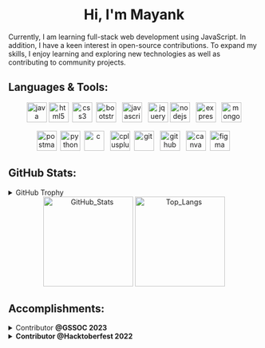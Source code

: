 <h1 align ="center">Hi, I'm Mayank</h1>

<p>
Currently, I am learning full-stack web development using JavaScript. In addition, I have a keen interest in open-source contributions. To expand my skills, I enjoy learning and exploring new technologies as well as contributing to community projects.
</p>

## Languages & Tools:

<p align="center">
  <img src="https://cdn.jsdelivr.net/gh/devicons/devicon/icons/java/java-original.svg" alt="java" width="40" height="40"/>
  <img src="https://cdn.jsdelivr.net/gh/devicons/devicon/icons/html5/html5-original.svg" alt="html5" width="40" height="40"/>&nbsp;
  <img src="https://cdn.jsdelivr.net/gh/devicons/devicon/icons/css3/css3-original.svg" alt="css3" width="40" height="40"/>&nbsp;
  <img src="https://cdn.jsdelivr.net/gh/devicons/devicon/icons/bootstrap/bootstrap-original.svg" alt="bootstrap" width="40" height="40"/>&nbsp;&nbsp;
  <img src="https://cdn.jsdelivr.net/gh/devicons/devicon/icons/javascript/javascript-original.svg" alt="javascript" width="40" height="40">&nbsp;&nbsp;
  <img src="https://cdn.jsdelivr.net/gh/devicons/devicon/icons/jquery/jquery-original-wordmark.svg" alt="jquery" width="40" height="40"/>
  <img src="https://cdn.jsdelivr.net/gh/devicons/devicon/icons/nodejs/nodejs-original.svg" alt="nodejs" width="40" height="40"/>&nbsp;&nbsp;
  <img src="https://github.com/Mayank-Sharma17/Mayank-Sharma17/assets/113251342/76357eff-0f3d-4e0e-9c7a-8d5539785e39" alt="expressjs" width="40" height="40"/>&nbsp;&nbsp;
  <img src="https://cdn.jsdelivr.net/gh/devicons/devicon/icons/mongodb/mongodb-original-wordmark.svg" alt="mongodb" width="40" height="40"/>
</p>
<p align="center">
  <img src="https://www.vectorlogo.zone/logos/getpostman/getpostman-icon.svg" alt="postman" alt="postman" width="40" height="40"/>&nbsp;
  <img src="https://cdn.jsdelivr.net/gh/devicons/devicon/icons/python/python-original.svg" alt="python" width="40" height="40"/>&nbsp;
  <img src="https://github.com/Mayank-Sharma17/Mayank-Sharma17/assets/113251342/f5cee1e4-4171-4d96-8728-af5dcf01d6b7" alt="c"width="40" height="40"/>&nbsp;&nbsp;
  <img src="https://github.com/Mayank-Sharma17/Mayank-Sharma17/assets/113251342/dbc4b809-1cba-4c4b-a97b-877a873874a7" alt="cplusplus" width="40" height="40"/>&nbsp;
  <img src="https://cdn.jsdelivr.net/gh/devicons/devicon/icons/git/git-original.svg" alt="git" width="40" height="40"/>&nbsp;&nbsp;
  <img src="https://github.com/Mayank-Sharma17/Mayank-Sharma17/assets/113251342/1479190c-2774-4d72-8b82-caad2a0bce6f" alt="github" width="40" height="40"/>&nbsp;&nbsp;
  <img src="https://cdn.jsdelivr.net/gh/devicons/devicon/icons/canva/canva-original.svg" alt="canva" width="40" height="40"/>&nbsp;
  <a href="https://www.figma.com/"><img src="https://github.com/Mayank-Sharma17/Mayank-Sharma17/assets/113251342/2247f1e3-ee6e-4be8-b955-fd2a77bfef07" alt="figma" width="40" height="40"/></a>&nbsp;
</p>

## GitHub Stats:

<details>
 <summary>GitHub Trophy</summary>

 <div align="center">

[![trophy](https://github-profile-trophy.vercel.app/?username=Mayank-Sharma17&theme=onestar&row=1&column=7)](https://github.com/ryo-ma/github-profile-trophy)

 </div>

</details>

<div align="center">
  <a href="https://github.com/anuraghazra/github-readme-stats"><img src="https://github-readme-stats.vercel.app/api?username=Mayank-Sharma17&show_icons=true&theme=react&hide_border=false&hide=contribs&show=prs_merged" alt="GitHub_Stats" height="180em"/></a>
  <a href="https://git.io/streak-stats"><img src="https://github-readme-stats.vercel.app/api/top-langs/?username=Mayank-Sharma17&layout=compact&theme=react&langs_count=5&hide=jupyter%20notebook" alt="Top_Langs" height="180em"/></a>
</div>

## Accomplishments:

<details>
 <summary>Contributor <b>@GSSOC 2023<b> </summary>
 
 [Rank - 855](https://gssoc.girlscript.tech/leaderboard)
</details>
<details>
 <summary>Contributor <b>@Hacktoberfest 2022<b> </summary>
<div align="center">

[![An image of @mayank_sharma's Holopin badges, which is a link to view their full Holopin profile](https://holopin.me/mayank_sharma)](https://holopin.io/@mayank_sharma)

</div>
</details>

<!-- ## Support
<div align="center">

![Profile Views](https://komarev.com/ghpvc/?username=Mayank-Sharma17&style=flat-square&label=PROFILE+VIEWS&color=248b73)

</div>

<div align="center">
  <a href="https://www.buymeacoffee.com/mayank17" target="_blank"><img src="https://cdn.buymeacoffee.com/buttons/default-yellow.png" alt="Buy Me A Coffee" height="30" width="121"></a>
</div> -->

